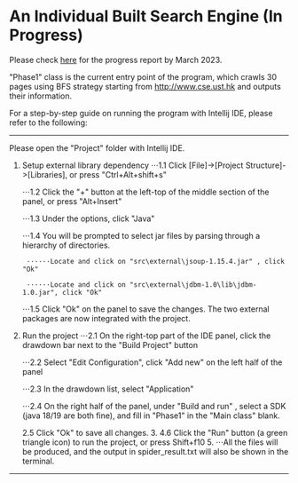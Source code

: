 # An Individual Built Search Engine (In Progress)

Please check [here](https://drive.google.com/file/d/1Zlxn_YCOOWqQxtyLCbNelaaYJoCOIfuD/view?usp=sharing) for the progress report by March 2023.

"Phase1" class is the current entry point of the program, which crawls 30 pages using BFS strategy starting from  http://www.cse.ust.hk and outputs their information.

For a step-by-step guide on running the program with Intellij IDE, please refer to the following:

***
Please open the "Project" folder with Intellij IDE. 

1. Setup external library dependency
	⋅⋅⋅1.1 Click [File]->[Project Structure]->[Libraries], or press "Ctrl+Alt+shift+s"
	
	⋅⋅⋅1.2 Click the "+" button at the left-top of the middle section of the panel, or press "Alt+Insert"
	
	⋅⋅⋅1.3 Under the options, click "Java"
	
	⋅⋅⋅1.4 You will be prompted to select jar files by parsing through a hierarchy of directories.
	
	    ⋅⋅⋅⋅⋅⋅Locate and click on "src\external\jsoup-1.15.4.jar" , click "Ok"
	    
	    ⋅⋅⋅⋅⋅⋅Locate and click on "src\external\jdbm-1.0\lib\jdbm-1.0.jar", click "Ok"
	    
      ⋅⋅⋅1.5 Click "Ok" on the panel to save the changes. The two external packages are now integrated with the project.
      

2. Run the project
	⋅⋅⋅2.1 On the right-top part of the IDE panel, click the drawdown bar next to the "Build Project" button
	
	⋅⋅⋅2.2 Select "Edit Configuration", click "Add new" on the left half of the panel
	
	⋅⋅⋅2.3 In the drawdown list, select "Application"
	
	⋅⋅⋅2.4 On the right half of the panel, under "Build and run" , select a SDK (java 18/19 are both fine), and fill in "Phase1" in the "Main class" blank.
	
	2.5 Click "Ok" to save all changes. 
	3.
	4.6 Click the "Run" button (a green triangle icon) to run the project, or press Shift+f10
	5.
	    ⋅⋅⋅All the files will be produced, and the output in spider_result.txt will also be shown in the terminal.
	    
 ***
